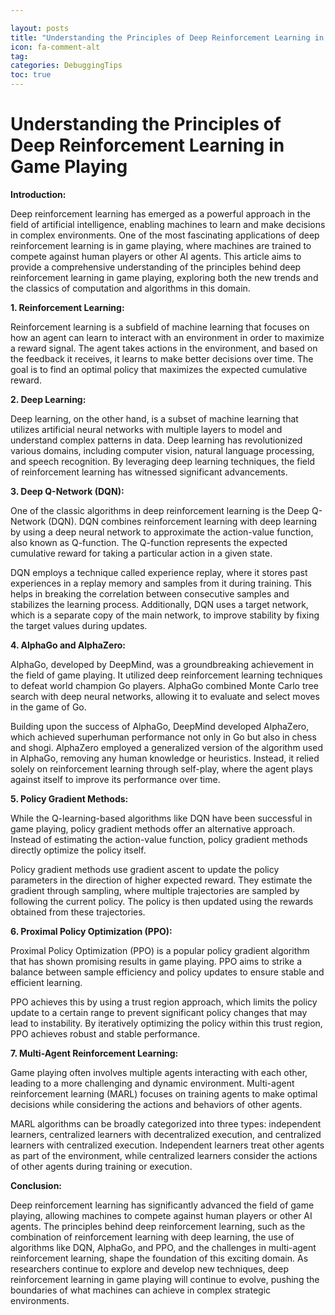 ```yaml
---

layout: posts
title: "Understanding the Principles of Deep Reinforcement Learning in Game Playing"
icon: fa-comment-alt
tag:      
categories: DebuggingTips
toc: true
---
```




# Understanding the Principles of Deep Reinforcement Learning in Game Playing

**Introduction:**

Deep reinforcement learning has emerged as a powerful approach in the field of artificial intelligence, enabling machines to learn and make decisions in complex environments. One of the most fascinating applications of deep reinforcement learning is in game playing, where machines are trained to compete against human players or other AI agents. This article aims to provide a comprehensive understanding of the principles behind deep reinforcement learning in game playing, exploring both the new trends and the classics of computation and algorithms in this domain.

**1. Reinforcement Learning:**

Reinforcement learning is a subfield of machine learning that focuses on how an agent can learn to interact with an environment in order to maximize a reward signal. The agent takes actions in the environment, and based on the feedback it receives, it learns to make better decisions over time. The goal is to find an optimal policy that maximizes the expected cumulative reward.

**2. Deep Learning:**

Deep learning, on the other hand, is a subset of machine learning that utilizes artificial neural networks with multiple layers to model and understand complex patterns in data. Deep learning has revolutionized various domains, including computer vision, natural language processing, and speech recognition. By leveraging deep learning techniques, the field of reinforcement learning has witnessed significant advancements.

**3. Deep Q-Network (DQN):**

One of the classic algorithms in deep reinforcement learning is the Deep Q-Network (DQN). DQN combines reinforcement learning with deep learning by using a deep neural network to approximate the action-value function, also known as Q-function. The Q-function represents the expected cumulative reward for taking a particular action in a given state.

DQN employs a technique called experience replay, where it stores past experiences in a replay memory and samples from it during training. This helps in breaking the correlation between consecutive samples and stabilizes the learning process. Additionally, DQN uses a target network, which is a separate copy of the main network, to improve stability by fixing the target values during updates.

**4. AlphaGo and AlphaZero:**

AlphaGo, developed by DeepMind, was a groundbreaking achievement in the field of game playing. It utilized deep reinforcement learning techniques to defeat world champion Go players. AlphaGo combined Monte Carlo tree search with deep neural networks, allowing it to evaluate and select moves in the game of Go.

Building upon the success of AlphaGo, DeepMind developed AlphaZero, which achieved superhuman performance not only in Go but also in chess and shogi. AlphaZero employed a generalized version of the algorithm used in AlphaGo, removing any human knowledge or heuristics. Instead, it relied solely on reinforcement learning through self-play, where the agent plays against itself to improve its performance over time.

**5. Policy Gradient Methods:**

While the Q-learning-based algorithms like DQN have been successful in game playing, policy gradient methods offer an alternative approach. Instead of estimating the action-value function, policy gradient methods directly optimize the policy itself.

Policy gradient methods use gradient ascent to update the policy parameters in the direction of higher expected reward. They estimate the gradient through sampling, where multiple trajectories are sampled by following the current policy. The policy is then updated using the rewards obtained from these trajectories.

**6. Proximal Policy Optimization (PPO):**

Proximal Policy Optimization (PPO) is a popular policy gradient algorithm that has shown promising results in game playing. PPO aims to strike a balance between sample efficiency and policy updates to ensure stable and efficient learning.

PPO achieves this by using a trust region approach, which limits the policy update to a certain range to prevent significant policy changes that may lead to instability. By iteratively optimizing the policy within this trust region, PPO achieves robust and stable performance.

**7. Multi-Agent Reinforcement Learning:**

Game playing often involves multiple agents interacting with each other, leading to a more challenging and dynamic environment. Multi-agent reinforcement learning (MARL) focuses on training agents to make optimal decisions while considering the actions and behaviors of other agents.

MARL algorithms can be broadly categorized into three types: independent learners, centralized learners with decentralized execution, and centralized learners with centralized execution. Independent learners treat other agents as part of the environment, while centralized learners consider the actions of other agents during training or execution.

**Conclusion:**

Deep reinforcement learning has significantly advanced the field of game playing, allowing machines to compete against human players or other AI agents. The principles behind deep reinforcement learning, such as the combination of reinforcement learning with deep learning, the use of algorithms like DQN, AlphaGo, and PPO, and the challenges in multi-agent reinforcement learning, shape the foundation of this exciting domain. As researchers continue to explore and develop new techniques, deep reinforcement learning in game playing will continue to evolve, pushing the boundaries of what machines can achieve in complex strategic environments.